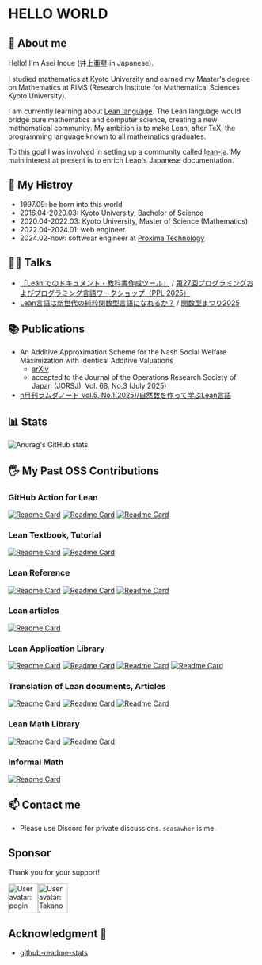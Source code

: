 # HELLO WORLD

## 🌱 About me

Hello! I'm Asei Inoue (井上亜星 in Japanese).

I studied mathematics at Kyoto University and earned my Master's degree on Mathematics at RIMS (Research Institute for Mathematical Sciences Kyoto University).

I am currently learning about [Lean language](https://lean-lang.org/). The Lean language would bridge pure mathematics and computer science, creating a new mathematical community. My ambition is to make Lean, after TeX, the programming language known to all mathematics graduates.

To this goal I was involved in setting up a community called [lean-ja](https://discord.gg/qR5hqRGj3N). My main interest at present is to enrich Lean's Japanese documentation.

## 🌵 My Histroy

* 1997.09: be born into this world
* 2016.04-2020.03: Kyoto University, Bachelor of Science
* 2020.04-2022.03: Kyoto University, Master of Science (Mathematics)
* 2022.04-2024.01: web engineer.
* 2024.02-now: softwear engineer at [Proxima Technology](https://proxima-ai-tech.com/)

## 🤵‍♂️ Talks

* [「Lean でのドキュメント・教科書作成ツール」](./assets/PPL2025.pdf) / [第27回プログラミングおよびプログラミング言語ワークショップ（PPL 2025）](https://jssst-ppl.org/workshop/2025/program.html#pgroup-A)
* [Lean言語は新世代の純粋関数型言語になれるか？](./assets/fp_matsuri_2025.pdf) / [関数型まつり2025](https://fortee.jp/2025fp-matsuri)

## 📚 Publications

* An Additive Approximation Scheme for the Nash Social Welfare Maximization with Identical Additive Valuations
  * [arXiv](https://arxiv.org/abs/2201.01419)
  * accepted to the Journal of the Operations Research Society of Japan (JORSJ), Vol. 68, No.3 (July 2025)
* [n月刊ラムダノート Vol.5, No.1(2025)/自然数を作って学ぶLean言語](https://www.lambdanote.com/products/n-vol-5-no-1)

## 📊 Stats

![Anurag's GitHub stats](https://github-readme-stats.vercel.app/api?username=Seasawher&show_icons=true&theme=transparent)

## 🖐️ My Past OSS Contributions

### GitHub Action for Lean

[![Readme Card](https://github-readme-stats.vercel.app/api/pin/?username=oliver-butterley&repo=lean-update&show_owner=true)](https://github.com/oliver-butterley/lean-update)
[![Readme Card](https://github-readme-stats.vercel.app/api/pin/?username=leanprover-community&repo=lean-update&show_owner=true)](https://github.com/leanprover-community/lean-update)
[![Readme Card](https://github-readme-stats.vercel.app/api/pin/?username=leanprover&repo=lean-action&show_owner=true)](https://github.com/leanprover/lean-action)

### Lean Textbook, Tutorial

[![Readme Card](https://github-readme-stats.vercel.app/api/pin/?username=yuma-mizuno&repo=lean-math-workshop&show_owner=true)](https://github.com/yuma-mizuno/lean-math-workshop)
[![Readme Card](https://github-readme-stats.vercel.app/api/pin/?username=leanprover-community&repo=lean4-metaprogramming-book&show_owner=true)](https://github.com/leanprover-community/lean4-metaprogramming-book)

### Lean Reference

[![Readme Card](https://github-readme-stats.vercel.app/api/pin/?username=lean-ja&repo=lean-by-example&show_owner=true)](https://github.com/lean-ja/lean-by-example)
[![Readme Card](https://github-readme-stats.vercel.app/api/pin/?username=Seasawher&repo=mathlib4-help&show_owner=true)](https://github.com/Seasawher/mathlib4-help)
[![Readme Card](https://github-readme-stats.vercel.app/api/pin/?username=lean-ja&repo=lean-by-example-legacy&show_owner=true)](https://github.com/lean-ja/lean-by-example-legacy)

### Lean articles

[![Readme Card](https://github-readme-stats.vercel.app/api/pin/?username=lean-ja&repo=zenn.dev&show_owner=true)](https://github.com/lean-ja/zenn.dev)

### Lean Application Library

[![Readme Card](https://github-readme-stats.vercel.app/api/pin/?username=Seasawher&repo=mdgen&show_owner=true)](https://github.com/Seasawher/mdgen)
[![Readme Card](https://github-readme-stats.vercel.app/api/pin/?username=Seasawher&repo=lean-book&show_owner=true)](https://github.com/Seasawher/lean-book)
[![Readme Card](https://github-readme-stats.vercel.app/api/pin/?username=Seasawher&repo=mk-exercise&show_owner=true)](https://github.com/Seasawher/mk-exercise)
[![Readme Card](https://github-readme-stats.vercel.app/api/pin/?username=Seasawher&repo=import-all&show_owner=true)](https://github.com/Seasawher/import-all)

### Translation of Lean documents, Articles

[![Readme Card](https://github-readme-stats.vercel.app/api/pin/?username=lean-ja&repo=math-in-type-theory-ja&show_owner=true)](https://github.com/lean-ja/math-in-type-theory-ja)
[![Readme Card](https://github-readme-stats.vercel.app/api/pin/?username=lean-ja&repo=fp-lean-ja&show_owner=true)](https://github.com/lean-ja/fp-lean-ja)
[![Readme Card](https://github-readme-stats.vercel.app/api/pin/?username=lean-ja&repo=mathematics_in_lean_source&show_owner=true)](https://github.com/lean-ja/mathematics_in_lean_source)

### Lean Math Library

[![Readme Card](https://github-readme-stats.vercel.app/api/pin/?username=Seasawher&repo=SelectionSort.lean&show_owner=true)](https://github.com/Seasawher/SelectionSort.lean)
[![Readme Card](https://github-readme-stats.vercel.app/api/pin/?username=dwrensha&repo=compfiles&show_owner=true)](https://github.com/dwrensha/compfiles)

### Informal Math

[![Readme Card](https://github-readme-stats.vercel.app/api/pin/?username=Seasawher&repo=graduate_exam&show_owner=true)](https://github.com/Seasawher/graduate_exam)

## 📫 Contact me

* Please use Discord for private discussions. `seasawher` is me.

## Sponsor

Thank you for your support!

<!-- sponsors --><a href="https://github.com/pogin503"><img src="https:&#x2F;&#x2F;github.com&#x2F;pogin503.png" width="60px" alt="User avatar: pogin" /></a><a href="https://github.com/hosht"><img src="https:&#x2F;&#x2F;github.com&#x2F;hosht.png" width="60px" alt="User avatar: Takanobu Hoshino" /></a><!-- sponsors -->

## Acknowledgment 🙇
* [github-readme-stats](https://github.com/anuraghazra/github-readme-stats)
